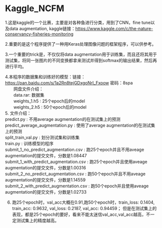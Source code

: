 Kaggle_NCFM
===

1.这是kaggle的一个比赛，主要是对各种鱼进行分类，用到了CNN，fine tune以及data augmentation, kaggle链接：https://www.kaggle.com/c/the-nature-conservancy-fisheries-monitoring <br>

2.重要的是这个程序提供了一种用Keras处理图像问题的框架程序，可以供参考。 <br>

3.一个重要的trick是，不仅仅将data augmentation用于训练集，而且还将其用于测试集，将同一张图片的不同变换都拿来测试并得到softmax的输出结果，然后再进行平均。 <br>
  
4.本程序的数据集和训练好的模型：链接：https://pan.baidu.com/s/1a2Rn8tejGDxgoNrI_Fxoow 密码：8spa  <br>
　　网盘文件介绍：　 <br>
　　data.rar: 数据集 <br>
　　weights_1.h5 : 25个epoch后的model <br>
　　weights_2.h5 : 50个epoch后的model <br>
5. 文件介绍：<br>
   predict.py : 不用average augmentation的在测试集上的预测 <br>
   predict_average_augmentation.py : 使用了average augmentation的在测试集上的预测 <br>
   split_train_val.py : 划分测试集和训练集 <br>
   train.py : 训练模型的程序 <br>
   submit_1_no_predict_augmentation.csv : 跑25个epoch并且不用aveage augmentation的提交文件，分数是1.08447 <br>
   submit_1_with_predict_augmentation.csv : 跑25个epoch并且使用aveage augmentation的提交文件，分数是1.00316 <br>
   submit_2_no_predict_augmentation.csv : 跑50个epoch并且不用aveage augmentation的提交文件，分数是1.14559 <br>
   submit_2_with_predict_augmentation.csv : 跑50个epoch并且使用aveage augmentation的提交文件，分数是1.02733 <br>

6. 跑25个epoch时，val_acc大概在0.91,跑50个epoch时，train_loss: 0.1404, train_acc: 0.9632, val_loss: 0.2187, val_acc: 0.94459；
   但是在测试集上的表现，都是25个epoch的要好，看来不能太迷信val_acc,val_acc越高，不一定测试集上的精度越高。 <br>




